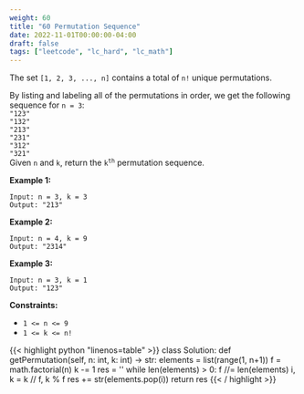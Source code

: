 ```yaml
---
weight: 60
title: "60 Permutation Sequence"
date: 2022-11-01T00:00:00-04:00
draft: false
tags: ["leetcode", "lc_hard", "lc_math"]
---
```


The set `[1, 2, 3, ..., n]` contains a total of `n!` unique permutations.

By listing and labeling all of the permutations in order, we get the following sequence for `n = 3`:  
`"123"`  
`"132"`  
`"213"`  
`"231"`  
`"312"`  
`"321"`  
Given `n` and `k`, return the <code>k<sup>th</sup></code> permutation sequence.

**Example 1:**
```
Input: n = 3, k = 3
Output: "213"
```
**Example 2:**
```
Input: n = 4, k = 9
Output: "2314"
```
**Example 3:**
```
Input: n = 3, k = 1
Output: "123"
```

**Constraints:**
- `1 <= n <= 9`
- `1 <= k <= n!`

<div class="tabs"></div>
<div class="tab-content">
<div id="python" class="lang">
{{< highlight python "linenos=table" >}}
class Solution:
    def getPermutation(self, n: int, k: int) -> str:
        elements = list(range(1, n+1))
        f = math.factorial(n)
        k -= 1
        res = ''
        while len(elements) > 0:
            f //= len(elements)
            i, k = k // f, k % f
            res += str(elements.pop(i))
        return res
{{< / highlight >}}
</div>
</div>
